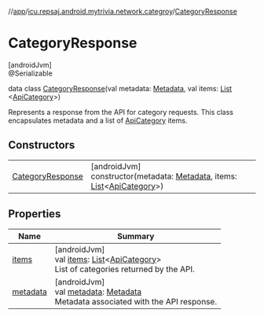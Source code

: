//[app](../../../index.md)/[icu.repsaj.android.mytrivia.network.categroy](../index.md)/[CategoryResponse](index.md)

# CategoryResponse

[androidJvm]\
@Serializable

data class [CategoryResponse](index.md)(val
metadata: [Metadata](../../icu.repsaj.android.mytrivia.network/-metadata/index.md), val
items: [List](https://kotlinlang.org/api/latest/jvm/stdlib/kotlin.collections/-list/index.html)
&lt;[ApiCategory](../-api-category/index.md)&gt;)

Represents a response from the API for category requests. This class encapsulates metadata and a
list of [ApiCategory](../-api-category/index.md) items.

## Constructors

|                                           |                                                                                                                                                                                                                                                                  |
|-------------------------------------------|------------------------------------------------------------------------------------------------------------------------------------------------------------------------------------------------------------------------------------------------------------------|
| [CategoryResponse](-category-response.md) | [androidJvm]<br>constructor(metadata: [Metadata](../../icu.repsaj.android.mytrivia.network/-metadata/index.md), items: [List](https://kotlinlang.org/api/latest/jvm/stdlib/kotlin.collections/-list/index.html)&lt;[ApiCategory](../-api-category/index.md)&gt;) |

## Properties

| Name                    | Summary                                                                                                                                                                                                                    |
|-------------------------|----------------------------------------------------------------------------------------------------------------------------------------------------------------------------------------------------------------------------|
| [items](items.md)       | [androidJvm]<br>val [items](items.md): [List](https://kotlinlang.org/api/latest/jvm/stdlib/kotlin.collections/-list/index.html)&lt;[ApiCategory](../-api-category/index.md)&gt;<br>List of categories returned by the API. |
| [metadata](metadata.md) | [androidJvm]<br>val [metadata](metadata.md): [Metadata](../../icu.repsaj.android.mytrivia.network/-metadata/index.md)<br>Metadata associated with the API response.                                                        |
